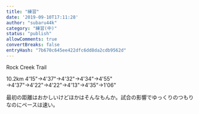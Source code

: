 ```yaml
---
title: "練習"
date: '2019-09-10T17:11:28'
author: "subaru44k"
category: "練習(中)"
status: "publish"
allowComments: true
convertBreaks: false
entryHash: "7b670c645ee422dfc6dd8da2cdb9562d"
---
```

Rock Creek Trail

10.2km
4'15"→4'37"→4'32"→4'34"→4'55"
→4'37"→4'22"→4'22"→4'13"→4'35"→1'06"

最初の距離はおかしいけどほかはそんなもんか。試合の影響でゆっくりのつもりなのにペースは速い。
